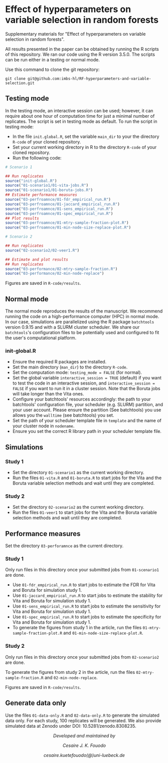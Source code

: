 # Effect of hyperparameters on variable selection in random forests

Supplementary materials for "Effect of hyperparameters on variable selection in random forests".

All results presented in the paper can be obtained by running the R scripts of this repository. We ran our code using the R version 3.5.0. The scripts can be run either in a testing or normal mode.

Use this command to clone the git repository:

```git clone git@github.com:imbs-hl/RF-hyperparameters-and-variable-selection.git```

## Testing mode

In the testing mode, an interactive session can be used; however, it can require about one hour of computation time for just a minimal number of replicates. The script is set in testing mode as default. To run the script in testing mode:

- In the file ```init.global.R```, set the variable ```main_dir``` to your the directory ```R-code``` of your cloned repository.
- Set your current working directory in R to the directory ```R-code``` of your cloned repository.
- Run the following code:

```R
# Scenario 1

## Run replicates
source("init-global.R")
source("01-scenario1/01-vita-jobs.R")
source("01-scenario1/01-boruta-jobs.R")
## Estimate performance measures
source("03-perfroamnce/01-fdr_empirical_run.R")
source("03-perfroamnce/01-jaccard_empirical_run.R")
source("03-perfroamnce/01-sens_empirical_run.R")
source("03-perfroamnce/01-spec_empirical_run.R")
## Plot results
source("03-perfroamnce/01-mtry-sample-fraction-plot.R")
source("03-perfroamnce/01-min-node-size-replace-plot.R")

# Scenario 2

## Run replicates
source("02-scenario2/02-veer1.R")

## Estimate and plot results
## Run replicates
source("03-performance/02-mtry-sample-fraction.R")
source("03-performance/02-min-node-replace")
```

Figures are saved in ```R-code/results```.

## Normal mode

The normal mode reproduces the results of the manuscript. We recommend running the code on a high-performance computer (HPC) in normal mode. In our case, simulations are parallelized using the R package ```batchtools``` version 0.9.15 and with a SLURM cluster scheduler. We share our ```batchtools```'s configuration files to be potentially used and configured to fit the user's computational platform.

### init-global.R
- Ensure the required R packages are installed.
- Set the main directory (```man_dir```) to the directory ```R-code```.
- Set the computation mode: ```testing_mode = FALSE``` (for normal).
- Set the global variable ```interactive_session = TRUE``` (default) if you want to test the code in an interactive session, and ```interactive_session = FALSE``` if you want to run it in a cluster session. Note that the Boruta jobs will take longer than the Vita ones.
- Configure your batchtools' resources accordingly: the path to your batchtools' configuration file, your scheduler (e.g. SLURM) partition, and your user account. Please ensure the partition (See batchtools) you use allows you the ```walltime``` (see batchtools) you set.
- Set the path of your scheduler template file in ```template``` and the name of your cluster node in ```nodename```. 
- Ensure you set the correct R library path in your scheduler template file.

## Simulations

### Study 1
- Set the directory ```01-scenario1``` as the current working directory.
- Run the files ```01-vita.R``` and ```01-boruta.R``` to start jobs for the Vita and the Boruta variable selection methods and wait until they are completed.

### Study 2
- Set the directory ```02-scenario2``` as the current working directory.
- Run the files ```01-veer1``` to start jobs for the Vita and the Boruta variable selection methods and wait until they are completed.

## Performance measures
Set the directory ```03-perforamnce``` as the current directory. 

### Study 1
Only run files in this directory once your submitted jobs from ```01-scenario1``` are done.

- Use ```01-fdr_empirical_run.R``` to start jobs to estimate the FDR for Vita and Boruta for simulation study 1.
- Use ```01-jaccard_empirical_run.R``` to start jobs to estimate the stability for Vita and Boruta for simulation study 1.
- Use ```01-sens_empirical_run.R``` to start jobs to estimate the sensitivity for Vita and Boruta for simulation study 1.
- Use ```01-spec_empirical_run.R``` to start jobs to estimate the specificity for Vita and Boruta for simulation study 1.
- To generate the figures from study 1 in the article, run the files ```01-mtry-sample-fraction-plot.R``` and ```01-min-node-size-replace-plot.R```.

### Study 2
Only run files in this directory once your submitted jobs from ```02-scenario2``` are done.

To generate the figures from study 2 in the article, run the files ```02-mtry-sample-fraction.R``` and ```02-min-node-replace```.

Figures are saved in ```R-code/results```.

## Generate data only
Use the files ```01-data-only.R``` and ```02-data-only.R``` to generate the simulated data only. For each study, 100 replicates will be generated. We also provide simulated data at Zenodo under DOI: 10.5281/zenodo.8308235.

<p align="center";style="font-size:25%;"><em>Developed and maintained by</em></p>

<p align="center";style="font-size:25%;"><em>Cesaire J. K. Fouodo</em></p>

<p align="center";style="font-size:25%;"><em>cesaire.kuetefouodo(@)uni-luebeck.de</em></p>